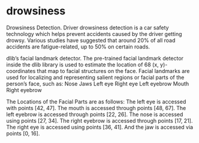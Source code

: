 # drowsiness
Drowsiness Detection.
Driver drowsiness detection is a car safety technology which helps prevent accidents caused by the driver getting drowsy.
Various studies have suggested that around 20% of all road accidents are fatigue-related, up to 50% on certain roads.

dlib’s facial landmark detector.
The pre-trained facial landmark detector inside the dlib library is used to estimate the location of 68 (x, y)-coordinates that map to facial structures on the face.
Facial landmarks are used for localizing and representing salient regions or facial parts of the person’s face, such as:
Nose
Jaws
Left eye
Right eye
Left eyebrow
Mouth
Right eyebrow

The Locations of the Facial Parts are as follows:
The left eye is accessed with points [42, 47].
The mouth is accessed through points [48, 67].
The left eyebrow is accessed through points [22, 26].
The nose is accessed using points [27, 34].
The right eyebrow is accessed through points [17, 21].
The right eye is accessed using points [36, 41].
And the jaw is accessed via points [0, 16].

